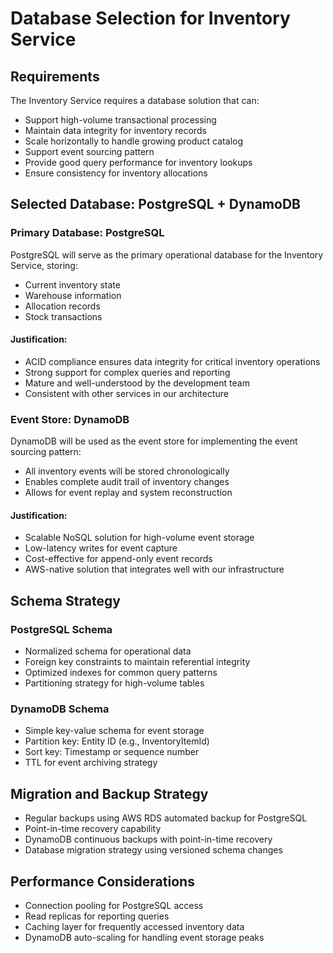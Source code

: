 # Database Selection for Inventory Service

## Requirements

The Inventory Service requires a database solution that can:
- Support high-volume transactional processing
- Maintain data integrity for inventory records
- Scale horizontally to handle growing product catalog
- Support event sourcing pattern
- Provide good query performance for inventory lookups
- Ensure consistency for inventory allocations

## Selected Database: PostgreSQL + DynamoDB

### Primary Database: PostgreSQL
PostgreSQL will serve as the primary operational database for the Inventory Service, storing:
- Current inventory state
- Warehouse information
- Allocation records
- Stock transactions

#### Justification:
- ACID compliance ensures data integrity for critical inventory operations
- Strong support for complex queries and reporting
- Mature and well-understood by the development team
- Consistent with other services in our architecture

### Event Store: DynamoDB
DynamoDB will be used as the event store for implementing the event sourcing pattern:
- All inventory events will be stored chronologically
- Enables complete audit trail of inventory changes
- Allows for event replay and system reconstruction

#### Justification:
- Scalable NoSQL solution for high-volume event storage
- Low-latency writes for event capture
- Cost-effective for append-only event records
- AWS-native solution that integrates well with our infrastructure

## Schema Strategy

### PostgreSQL Schema
- Normalized schema for operational data
- Foreign key constraints to maintain referential integrity
- Optimized indexes for common query patterns
- Partitioning strategy for high-volume tables

### DynamoDB Schema
- Simple key-value schema for event storage
- Partition key: Entity ID (e.g., InventoryItemId)
- Sort key: Timestamp or sequence number
- TTL for event archiving strategy

## Migration and Backup Strategy
- Regular backups using AWS RDS automated backup for PostgreSQL
- Point-in-time recovery capability
- DynamoDB continuous backups with point-in-time recovery
- Database migration strategy using versioned schema changes

## Performance Considerations
- Connection pooling for PostgreSQL access
- Read replicas for reporting queries
- Caching layer for frequently accessed inventory data
- DynamoDB auto-scaling for handling event storage peaks